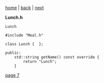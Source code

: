 [home](./page01.md) | [back](./page05.md) | [next](./page07.md)

**Lunch.h**
```
Lunch
```

```
#include "Meal.h"
```

```
class Lunch {  };

```
```
public:
    std::string getName() const override {
        return "Lunch";
    }
```


[page 7](./page07.md)
